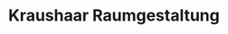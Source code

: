 ---
title: "Kraushaar Raumgestaltung"
url: /neuhofen-pfalz/kraushaar-raumgestaltung/
shop: Raumausstattung
---